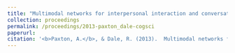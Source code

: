 ```yaml
---
title: "Multimodal networks for interpersonal interaction and conversational contexts"
collection: proceedings
permalink: /proceedings/2013-paxton_dale-cogsci
paperurl:
citation: '<b>Paxton, A.</b>, & Dale, R. (2013).  Multimodal networks for interpersonal interaction and conversational contexts. In M. Knauff, M. Pauen, N. Sebanz, & I. Wachsmuth (Eds.), <i>Proceedings of the 35th Annual Meeting of the Cognitive Science Society</i>. Austin, TX: Cognitive Science Society.'
---
```

